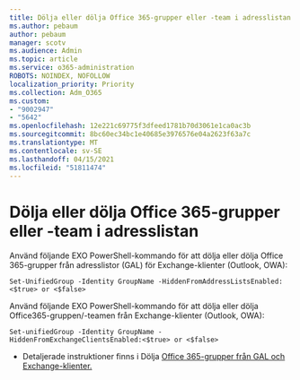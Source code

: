 ```yaml
---
title: Dölja eller dölja Office 365-grupper eller -team i adresslistan
ms.author: pebaum
author: pebaum
manager: scotv
ms.audience: Admin
ms.topic: article
ms.service: o365-administration
ROBOTS: NOINDEX, NOFOLLOW
localization_priority: Priority
ms.collection: Adm_O365
ms.custom:
- "9002947"
- "5642"
ms.openlocfilehash: 12e221c69775f3dfeed1781b70d3061e1ca0ac3b
ms.sourcegitcommit: 8bc60ec34bc1e40685e3976576e04a2623f63a7c
ms.translationtype: MT
ms.contentlocale: sv-SE
ms.lasthandoff: 04/15/2021
ms.locfileid: "51811474"
---
```

# <a name="hide-or-un-hide-office-365-groups-or-teams-from-address-list"></a>Dölja eller dölja Office 365-grupper eller -team i adresslistan

Använd följande EXO PowerShell-kommando för att dölja eller dölja Office 365-grupper från adresslistor (GAL) för Exchange-klienter (Outlook, OWA):

`
    Set-UnifiedGroup -Identity GroupName -HiddenFromAddressListsEnabled:<$true> or <$false>
`

Använd följande EXO PowerShell-kommando för att dölja eller dölja Office365-gruppen/-teamen från Exchange-klienter (Outlook, OWA):

`
    Set-unifiedGroup -Identity GroupName -HiddenFromExchangeClientsEnabled:<$true> or <$false>
`

- Detaljerade instruktioner finns i Dölja [Office 365-grupper från GAL och Exchange-klienter.](https://docs.microsoft.com/schooldatasync/hide-office-365-groups-from-the-gal)
